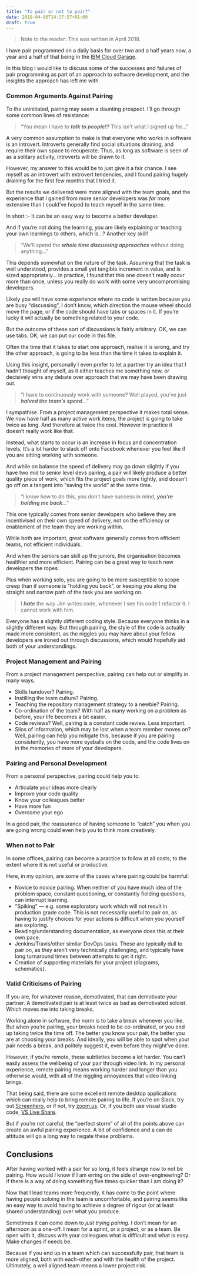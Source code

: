 ```yaml
---
title: "To pair or not to pair?"
date: 2018-04-06T14:37:57+01:00
draft: true
---
```


> Note to the reader: This was written in April 2018.

I have pair programmed on a daily basis for over two and a half years now, a year and a half of that being in the [IBM Cloud Garage](https://www.ibm.com/cloud/garage/).

In this blog I would like to discuss some of the successes and failures of pair programming as part of an approach to software development, and the insights the approach has left me with.

### Common Arguments Against Pairing

To the uninitiated, pairing may seem a daunting prospect. I’ll go through some common lines of resistance:

> “You mean I have to ***talk to people!?*** This isn’t what I signed up for…”

A very common assumption to make is that everyone who works in software is an introvert. Introverts generally find social situations draining, and require their own space to recuperate. Thus, as long as software is seen of as a solitary activity, introverts will be drawn to it.

However, my answer to this would be to just give it a fair chance. I see myself as an introvert with extrovert tendencies, and I found pairing hugely draining for the first few months that I tried it.

But the results we delivered were more aligned with the team goals, and the experience that I gained from more senior developers was *far* more extensive than I could’ve hoped to teach myself in the same time.

In short :- It can be an easy way to become a better developer.

And if you’re not doing the learning, you are likely explaining or teaching your own learnings to others, which is…? Another key skill!

> “We’ll spend the ***whole time discussing approaches*** without doing anything…”

This depends somewhat on the nature of the task. Assuming that the task is well understood, provides a small yet tangible increment in value, and is sized appropriately… in practice, I found that this one doesn’t really occur more than once, unless you really do work with some very uncompromising developers.

Likely you will have some experience where no code is written because you are busy “discussing”, I don’t know, which direction the mouse wheel should move the page, or if the code should have tabs or spaces in it. If you’re lucky it will actually be something related to your code.

But the outcome of these sort of discussions is fairly arbitrary. OK, we can use tabs. OK, we can put our code in this file.

Often the time that it takes to start one approach, realise it is wrong, and try the other approach, is going to be less than the time it takes to explain it.

Using this insight, personally I even prefer to let a partner try an idea that I hadn’t thought of myself, as it either teaches me something new, or decisively wins any debate over approach that we may have been drawing out.

> “I have to continuously work with someone? Well played, you’ve just ***halved the team’s speed***...”

I sympathise. From a project management perspective it makes total sense. We now have half as many active work items, the project is going to take twice as long. And therefore at twice the cost. However in practice it doesn’t really work like that.

Instead, what starts to occur is an increase in focus and concentration levels. It’s a lot harder to slack off onto Facebook whenever you feel like if you are sitting working with someone.

And while on balance the speed of delivery may go down slightly if you have two mid to senior level devs pairing, a pair will likely produce a better quality piece of work, which fits the project goals more tightly, and doesn’t go off on a tangent into “saving the world” at the same time.

> “I know how to do this, you don’t have success in mind, ***you’re holding me back***…”

This one typically comes from senior developers who believe they are incentivised on their own speed of delivery, not on the efficiency or enablement of the team they are working within.

While both are important, great software generally comes from efficient teams, not efficient individuals.

And when the seniors can skill up the juniors, the organisation becomes healthier and more efficient. Pairing can be a great way to teach new developers the ropes.

Plus when working solo, you are going to be more susceptible to scope creep than if someone is “holding you back”, or keeping you along the straight and narrow path of the task you are working on.

> I ***hate*** the way Jim writes code, whenever I see his code I refactor it. I cannot work with him.

Everyone has a slightly different coding style. Because everyone thinks in a slightly different way. But through pairing, the style of the code is actually made more consistent, as the niggles you may have about your fellow developers are ironed out through discussions, which would hopefully aid both of your understandings.

### Project Management and Pairing

From a project management perspective, pairing can help out or simplify in many ways.

* Skills handover? Pairing.
* Instilling the team culture? Pairing.
* Teaching the repository management strategy to a newbie? Pairing.
* Co-ordination of the team? With half as many working on a problem as before, your life becomes a bit easier.
* Code reviews? Well, pairing is a constant code review. Less important.
* Silos of information, which may be lost when a team member moves on? 
Well, pairing can help you mitigate this, because if you are pairing consistently, you have more eyeballs on the code, and the code lives on in the memories of more of your developers.

### Pairing and Personal Development

From a personal perspective, pairing could help you to:

* Articulate your ideas more clearly
* Improve your code quality
* Know your colleagues better
* Have more fun
* Overcome your ego

In a good pair, the reassurance of having someone to “catch” you when you are going wrong could even help you to think more creatively.

### When not to Pair

In some offices, pairing can become a practice to follow at all costs, to the extent where it is not useful or productive.

Here, in my opinion, are some of the cases where pairing could be harmful:

* Novice to novice pairing. When neither of you have much idea of the problem space, constant questioning, or constantly fielding questions, can interrupt learning.
* “Spiking” — e.g. some exploratory work which will not result in production grade code. This is not necessarily useful to pair on, as having to justify choices for your actions is difficult when you yourself are exploring.
* Reading/understanding documentation, as everyone does this at their own pace.
* Jenkins/Travis/other similar DevOps tasks. These are typically dull to pair on, as they aren’t very technically challenging, and typically have long turnaround times between attempts to get it right.
* Creation of supporting materials for your project (diagrams, schematics).

### Valid Criticisms of Pairing

If you are, for whatever reason, demotivated, that can demotivate your partner. A demotivated pair is at least twice as bad as demotivated soloist. Which moves me into taking breaks.

Working alone in software, the norm is to take a break whenever you like. But when you’re pairing, your breaks need to be co-ordinated, or you end up taking twice the time off. The better you know your pair, the better you are at choosing your breaks. And ideally, you will be able to spot when your pair needs a break, and politely suggest it, even before they might’ve done.

However, if you’re remote, these subtleties become a lot harder. You can’t easily assess the wellbeing of your pair through video link. In my personal experience, remote pairing means working harder and longer than you otherwise would, with all of the niggling annoyances that video linking brings.

That being said, there are some excellent remote desktop applications which can really help to bring remote pairing to life. If you’re on Slack, try out [Screenhero](https://screenhero.com/), or if not, try [zoom.us](https://zoom.us/). Or, if you both use visual studio code, [VS Live Share](https://marketplace.visualstudio.com/items?itemName=MS-vsliveshare.vsliveshare).

But if you’re not careful, the “perfect storm” of all of the points above can create an awful pairing experience. A bit of confidence and a can do attitude will go a long way to negate these problems.

## Conclusions

After having worked with a pair for so long, it feels strange now to not be pairing. How would I know if I am erring on the side of over-engineering? Or if there is a way of doing something five times quicker than I am doing it?

Now that I lead teams more frequently, it has come to the point where having people soloing in the team is uncomfortable, and pairing seems like an easy way to avoid having to achieve a degree of rigour (or at least shared understanding) over what you produce.

Sometimes it can come down to *just trying pairing*. I don’t mean for an afternoon as a one-off. I mean for a sprint, or a project, or as a team. Be open with it, discuss with your colleagues what is difficult and what is easy. Make changes if needs be.

Because if you end up in a team which can successfully pair, that team is more aligned, both with each-other and with the health of the project. Ultimately, a well aligned team means a lower project risk.